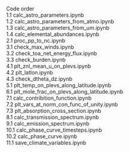 Code order<br />
1.1  calc_astro_parameters.ipynb<br />
1.2  calc_astro_parameters_from_atmo.ipynb<br />
1.3  calc_astro_parameters_from_um.ipynb<br />
1.4  calc_elemental_abundances.ipynb<br />
2.1   proc_pp_to_nc.ipynb<br />
3.1  check_max_winds.ipynb<br />
3.2  check_toa_net_energy_flux.ipynb<br />
3.3  check_burden.ipynb<br />
4.1  plt_znl_mean_u_on_plevs.ipynb<br />
4.2  plt_latlon.ipynb<br />
4.3  check_dtheta_dz.ipynb<br />
5.1  plt_temp_on_plevs_along_latitude.ipynb<br />
6.1   plt_mole_frac_on_plevs_along_latitude.ipynb<br />
7.1  calc_contribition_function.ipynb<br />
7.2  plt_vars_at_norm_con_func_of_unity.ipynb<br />
7.3  plt_absorption_cross_section.ipynb<br />
8.1  calc_transmission_spectrum.ipynb<br />
9.1  calc_emission_spectrum.ipynb<br />
10.1 calc_phase_curve_timesteps.ipynb<br />
10.2 calc_phase_curve.ipynb<br />
11.1 save_climate_variables.ipynb<br />